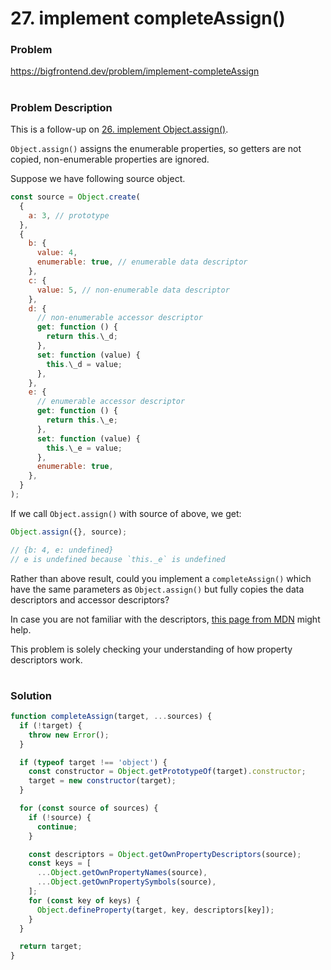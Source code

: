 # 27. implement completeAssign()

### Problem

https://bigfrontend.dev/problem/implement-completeAssign

#

### Problem Description

This is a follow-up on [26. implement Object.assign()](https://bigfrontend.dev/problem/implement-object-assign).

`Object.assign()` assigns the enumerable properties, so getters are not copied, non-enumerable properties are ignored.

Suppose we have following source object.

```js
const source = Object.create(
  {
    a: 3, // prototype
  },
  {
    b: {
      value: 4,
      enumerable: true, // enumerable data descriptor
    },
    c: {
      value: 5, // non-enumerable data descriptor
    },
    d: {
      // non-enumerable accessor descriptor
      get: function () {
        return this.\_d;
      },
      set: function (value) {
        this.\_d = value;
      },
    },
    e: {
      // enumerable accessor descriptor
      get: function () {
        return this.\_e;
      },
      set: function (value) {
        this.\_e = value;
      },
      enumerable: true,
    },
  }
);
```

If we call `Object.assign()` with source of above, we get:

```js
Object.assign({}, source);

// {b: 4, e: undefined}
// e is undefined because `this._e` is undefined
```

Rather than above result, could you implement a `completeAssign()` which have the same parameters as `Object.assign()` but fully copies the data descriptors and accessor descriptors?

In case you are not familiar with the descriptors, [this page from MDN](https://developer.mozilla.org/en-US/docs/Web/JavaScript/Reference/Global_Objects/Object/defineProperty) might help.

This problem is solely checking your understanding of how property descriptors work.

#

### Solution

```js
function completeAssign(target, ...sources) {
  if (!target) {
    throw new Error();
  }

  if (typeof target !== 'object') {
    const constructor = Object.getPrototypeOf(target).constructor;
    target = new constructor(target);
  }

  for (const source of sources) {
    if (!source) {
      continue;
    }

    const descriptors = Object.getOwnPropertyDescriptors(source);
    const keys = [
      ...Object.getOwnPropertyNames(source),
      ...Object.getOwnPropertySymbols(source),
    ];
    for (const key of keys) {
      Object.defineProperty(target, key, descriptors[key]);
    }
  }

  return target;
}
```
